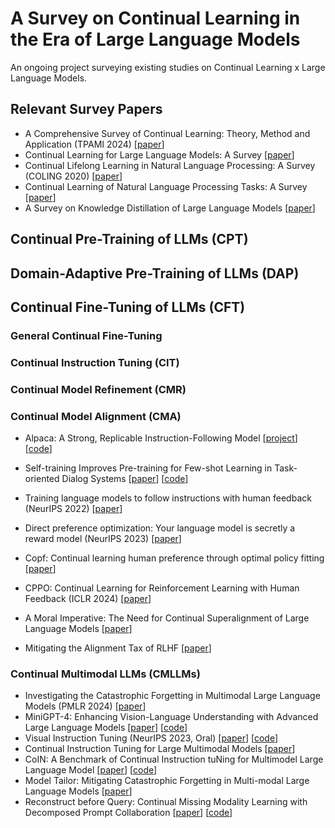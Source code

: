 # A Survey on Continual Learning in the Era of Large Language Models
An ongoing project surveying existing studies on Continual Learning x Large Language Models.

## Relevant Survey Papers
- A Comprehensive Survey of Continual Learning: Theory, Method and Application (TPAMI 2024) [[paper](https://arxiv.org/abs/2302.00487)]
- Continual Learning for Large Language Models: A Survey [[paper](https://arxiv.org/abs/2402.01364)]
- Continual Lifelong Learning in Natural Language Processing: A Survey (COLING 2020) [[paper](https://arxiv.org/abs/2012.09823)]
- Continual Learning of Natural Language Processing Tasks: A Survey [[paper](https://arxiv.org/abs/2211.12701)]
- A Survey on Knowledge Distillation of Large Language Models [[paper](https://arxiv.org/abs/2402.13116)]


## Continual Pre-Training of LLMs (CPT)


## Domain-Adaptive Pre-Training of LLMs (DAP)


## Continual Fine-Tuning of LLMs (CFT)

### General Continual Fine-Tuning

### Continual Instruction Tuning (CIT)

### Continual Model Refinement (CMR)

### Continual Model Alignment (CMA)

- Alpaca: A Strong, Replicable Instruction-Following Model [[project](https://crfm.stanford.edu/2023/03/13/alpaca.html)] [[code](https://github.com/tatsu-lab/stanford_alpaca)]

- Self-training Improves Pre-training for Few-shot Learning in Task-oriented Dialog Systems [[paper](https://arxiv.org/pdf/2108.12589.pdf)] [[code](https://github.com/MiFei/ST-ToD)]

- Training language models to follow instructions with human feedback (NeurIPS 2022) [[paper](https://proceedings.neurips.cc/paper_files/paper/2022/file/b1efde53be364a73914f58805a001731-Paper-Conference.pdf)]

- Direct preference optimization: Your language model is secretly a reward model (NeurIPS 2023) [[paper](https://proceedings.neurips.cc/paper_files/paper/2023/file/a85b405ed65c6477a4fe8302b5e06ce7-Paper-Conference.pdf)]

- Copf: Continual learning human preference through optimal policy fitting [[paper](https://arxiv.org/pdf/2310.15694)]

- CPPO: Continual Learning for Reinforcement Learning with Human Feedback (ICLR 2024) [[paper](https://openreview.net/pdf?id=86zAUE80pP)]

- A Moral Imperative: The Need for Continual Superalignment of Large Language Models [[paper](https://arxiv.org/pdf/2403.14683)]

- Mitigating the Alignment Tax of RLHF [[paper](https://arxiv.org/abs/2309.06256)]
### Continual Multimodal LLMs (CMLLMs)
- Investigating the Catastrophic Forgetting in Multimodal Large Language Models (PMLR 2024) [[paper](https://arxiv.org/abs/2309.10313)]
- MiniGPT-4: Enhancing Vision-Language Understanding with Advanced Large Language Models [[paper](https://arxiv.org/abs/2304.10592)] [[code](https://github.com/Vision-CAIR/MiniGPT-4)]
- Visual Instruction Tuning (NeurIPS 2023, Oral) [[paper](https://arxiv.org/abs/2304.08485)] [[code](https://github.com/haotian-liu/LLaVA)]
- Continual Instruction Tuning for Large Multimodal Models [[paper](https://arxiv.org/abs/2311.16206)]
- CoIN: A Benchmark of Continual Instruction tuNing for Multimodel Large Language Model [[paper](https://arxiv.org/abs/2403.08350)] [[code](https://github.com/zackschen/coin)]
- Model Tailor: Mitigating Catastrophic Forgetting in Multi-modal Large Language Models [[paper](https://arxiv.org/abs/2402.12048)]
- Reconstruct before Query: Continual Missing Modality Learning with Decomposed Prompt Collaboration [[paper](https://arxiv.org/abs/2403.11373)] [[code](https://github.com/Tree-Shu-Zhao/RebQ.pytorch)]
